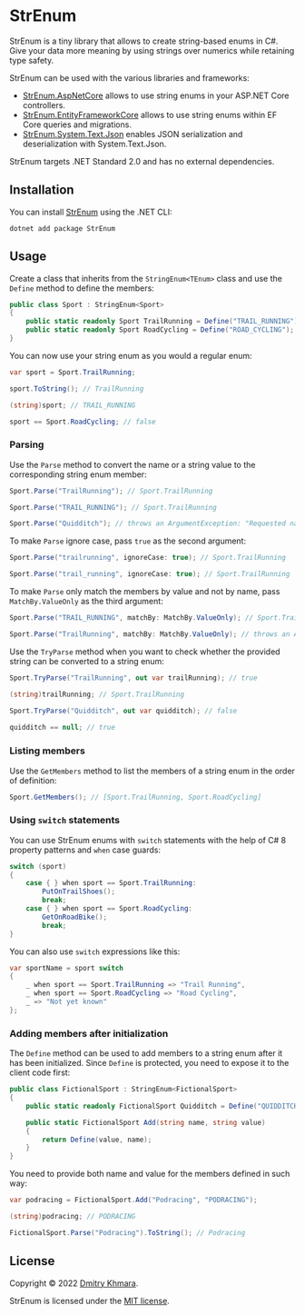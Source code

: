 # StrEnum

StrEnum is a tiny library that allows to create string-based enums in C#. Give your data more meaning by using strings over numerics while retaining type safety.

StrEnum can be used with the various libraries and frameworks:

- [StrEnum.AspNetCore](https://github.com/StrEnum/StrEnum.AspNetCore/) allows to use string enums in your ASP.NET Core controllers.
- [StrEnum.EntityFrameworkCore](https://github.com/StrEnum/StrEnum.EntityFrameworkCore/) allows to use string enums within EF Core queries and migrations.
- [StrEnum.System.Text.Json](https://github.com/StrEnum/StrEnum.System.Text.Json/) enables JSON serialization and deserialization with System.Text.Json.

StrEnum targets .NET Standard 2.0 and has no external dependencies.

## Installation

You can install [StrEnum](https://www.nuget.org/packages/StrEnum/) using the .NET CLI:

```
dotnet add package StrEnum
```

## Usage

Create a class that inherits from the `StringEnum<TEnum>` class and use the `Define` method to define the members:

```csharp
public class Sport : StringEnum<Sport>
{
    public static readonly Sport TrailRunning = Define("TRAIL_RUNNING");
    public static readonly Sport RoadCycling = Define("ROAD_CYCLING");
}
```

You can now use your string enum as you would a regular enum:

```csharp
var sport = Sport.TrailRunning;

sport.ToString(); // TrailRunning

(string)sport; // TRAIL_RUNNING

sport == Sport.RoadCycling; // false
```

### Parsing

Use the `Parse` method to convert the name or a string value to the corresponding string enum member:

```csharp
Sport.Parse("TrailRunning"); // Sport.TrailRunning

Sport.Parse("TRAIL_RUNNING"); // Sport.TrailRunning

Sport.Parse("Quidditch"); // throws an ArgumentException: "Requested name or value 'Quidditch' was not found."
```

To make `Parse` ignore case, pass `true` as the second argument:

```csharp
Sport.Parse("trailrunning", ignoreCase: true); // Sport.TrailRunning

Sport.Parse("trail_running", ignoreCase: true); // Sport.TrailRunning
```

To make `Parse` only match the members by value and not by name, pass `MatchBy.ValueOnly` as the third argument:

```csharp
Sport.Parse("TRAIL_RUNNING", matchBy: MatchBy.ValueOnly); // Sport.TrailRunning

Sport.Parse("TrailRunning", matchBy: MatchBy.ValueOnly); // throws an ArgumentException: "Requested value 'TrailRunning' was not found."
```

Use the `TryParse` method when you want to check whether the provided string can be converted to a string enum:

```csharp
Sport.TryParse("TrailRunning", out var trailRunning); // true

(string)trailRunning; // Sport.TrailRunning
    
Sport.TryParse("Quidditch", out var quidditch); // false

quidditch == null; // true
```

### Listing members

Use the `GetMembers` method to list the members of a string enum in the order of definition:

```csharp
Sport.GetMembers(); // [Sport.TrailRunning, Sport.RoadCycling]
```

### Using `switch` statements

You can use StrEnum enums with `switch` statements with the help of C# 8 property patterns and `when` case guards:

```csharp
switch (sport)
{
    case { } when sport == Sport.TrailRunning:
        PutOnTrailShoes();
        break;
    case { } when sport == Sport.RoadCycling:
        GetOnRoadBike();
        break;
}
```

You can also use `switch` expressions like this:

```csharp
var sportName = sport switch
{
    _ when sport == Sport.TrailRunning => "Trail Running",
    _ when sport == Sport.RoadCycling => "Road Cycling",
    _ => "Not yet known"
};
```

### Adding members after initialization

The `Define` method can be used to add members to a string enum after it has been initialized. Since `Define` is protected, you need to expose it to the client code first:

```csharp
public class FictionalSport : StringEnum<FictionalSport>
{
    public static readonly FictionalSport Quidditch = Define("QUIDDITCH");

    public static FictionalSport Add(string name, string value)
    {
        return Define(value, name);
    }
}
```

You need to provide both name and value for the members defined in such way:

```csharp
var podracing = FictionalSport.Add("Podracing", "PODRACING");

(string)podracing; // PODRACING

FictionalSport.Parse("Podracing").ToString(); // Podracing
```

## License

Copyright &copy; 2022 [Dmitry Khmara](https://dmitrykhmara.com).

StrEnum is licensed under the [MIT license](LICENSE.txt).